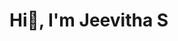  #                                                               Hi👋, I'm Jeevitha S

<!--
**JEEVITHASRINI97/JEEVITHASRINI97** is a ✨ _special_ ✨ repository because its `README.md` (this file) appears on your GitHub profile.


